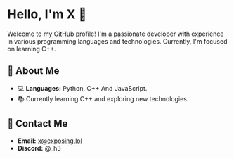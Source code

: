 # Hello, I'm X 👋

Welcome to my GitHub profile! I'm a passionate developer with experience in various programming languages and technologies. Currently, I'm focused on learning C++.

## 🌱 About Me

- 💻 **Languages:** Python, C++ And JavaScript.
- 📚 Currently learning C++ and exploring new technologies.

## 🤝 Contact Me

- **Email:** x@exposing.lol
- **Discord:** @_h3
